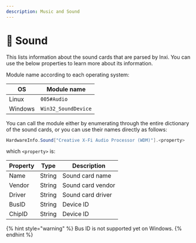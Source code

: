 ```yaml
---
description: Music and Sound
---
```


# 🎷 Sound

This lists information about the sound cards that are parsed by Inxi. You can use the below properties to learn more about its information.

Module name according to each operating system:

| OS      | Module name         |
| ------- | ------------------- |
| Linux   | `005#Audio`         |
| Windows | `Win32_SoundDevice` |

You can call the module either by enumerating through the entire dictionary of the sound cards, or you can use their names directly as follows:

```csharp
HardwareInfo.Sound["Creative X-Fi Audio Processor (WDM)"].<property>
```

which `<property>` is:

| Property | Type   | Description       |
| -------- | ------ | ----------------- |
| Name     | String | Sound card name   |
| Vendor   | String | Sound card vendor |
| Driver   | String | Sound card driver |
| BusID    | String | Device ID         |
| ChipID   | String | Device ID         |

{% hint style="warning" %}
Bus ID is not supported yet on Windows.
{% endhint %}
